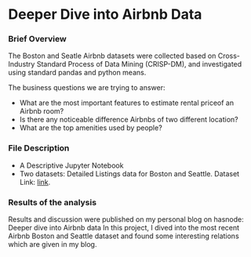 # Deeper Dive into Airbnb Data
### Brief Overview

The Boston and Seatle Airbnb datasets were collected based on Cross-Industry Standard Process of Data Mining (CRISP-DM), and investigated using standard pandas and python means.

The business questions we are trying to answer:

* What are the most important features to estimate rental priceof an Airbnb room?
* Is there any noticeable difference Airbnbs of two different location?
* What are the top amenities used by people?

### File Description

* A Descriptive Jupyter Notebook
* Two datasets: Detailed Listings data for Boston and Seattle. Dataset Link: [link](http://insideairbnb.com/get-the-data.html).

### Results of the analysis

Results and discussion were published on my personal blog on hasnode: Deeper dive into Airbnb data
In this project, I dived into the most recent Airbnb Boston and Seattle dataset and found some interesting relations which are given in my blog.

